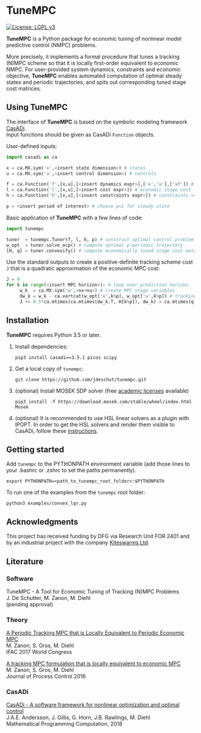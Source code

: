 # TuneMPC

[![License: LGPL v3](https://img.shields.io/badge/License-LGPL%20v3-blue.svg)](https://www.gnu.org/licenses/lgpl-3.0)

**TuneMPC** is a Python package for economic tuning of nonlinear model predictive control (NMPC) problems.

More precisely, it implements a formal procedure that tunes a tracking (N)MPC scheme so that it is locally first-order equivalent to economic NMPC.
For user-provided system dynamics, constraints and economic objective, **TuneMPC** enables automated computation of optimal steady states and periodic trajectories, and spits out corresponding tuned stage cost matrices.

## Using TuneMPC

The interface of **TuneMPC** is based on the symbolic modeling framework [CasADi](https://web.casadi.org/).  
Input functions should be given as CasADi `Function` objects.

User-defined inputs:

```python
import casadi as ca

x = ca.MX.sym('x',<insert state dimension>) # states
u = ca.MX.sym('u',<insert control dimension>) # controls

f = ca.Function('f',[x,u],[<insert dynamics expr>],['x','u'],['xf']) # discrete system dynamics
l = ca.Function('l',[x,u],[<insert cost expr>]) # economic stage cost
h = ca.Function('h',[x,u],[<insert constraints expr>]) # constraints >= 0

p = <insert period of interest> # choose p=1 for steady-state
```


Basic application of **TuneMPC** with a few lines of code:

```python
import tunempc

tuner  = tunempc.Tuner(f, l, h, p) # construct optimal control problem
w_opt  = tuner.solve_ocp() # compute optimal p-periodic trajectory
[H, q] = tuner.convexify() # compute economically tuned stage cost matrices
```

Use the standard outputs to create a positive-definite tracking scheme cost `J` that is a quadratic approximation of the economic MPC cost:

``` python
J = 0
for k in range(<insert MPC horizon>): # loop over prediction horizon
     w_k  = ca.MX.sym('w',<nx+nu>) # create MPC stage variables
     dw_k = w_k - ca.vertcat(w_opt['x',k%p], w_opt['u',k%p]) # tracking error
     J += 0.5*ca.mtimes(ca.mtimes(dw_k.T, H[k%p]), dw_k) + ca.mtimes(q[k%p], dw_k) # add stage cost
```



## Installation

**TuneMPC** requires Python 3.5 or later.

1.   Install dependencies:

     ```
     pip3 install casadi==3.5.1 picos scipy
     ```

2.   Get a local copy of `tunempc`:

     ```
     git clone https://github.com/jdeschut/tunempc.git
     ```

3. (optional) Install MOSEK SDP solver (free [academic licenses](https://www.mosek.com/products/academic-licenses/) available)

     ```
     pip3 install -f https://download.mosek.com/stable/wheel/index.html Mosek
     ```
4.   (optional) It is recommended to use HSL linear solvers as a plugin with IPOPT.
 In order to get the HSL solvers and render them visible to CasADi, follow these [instructions](https://github.com/casadi/casadi/wiki/Obtaining-HSL).

## Getting started

Add `tunempc` to the PYTHONPATH environment variable (add those lines to your .bashrc or .zshrc to set the paths permanently).

```
export PYTHONPATH=<path_to_tunempc_root_folder>:$PYTHONPATH
```

To run one of the examples from the `tunempc` root folder:

```
python3 examples/convex_lqr.py
```

## Acknowledgments

This project has received funding by DFG via Research Unit FOR 2401 and by an industrial project with the company [Kiteswarms Ltd](http://www.kiteswarms.com).

## Literature

### Software

TuneMPC - A Tool for Economic Tuning of Tracking (N)MPC Problems \
J. De Schutter, M. Zanon, M. Diehl \
(pending approval)

### Theory

[A Periodic Tracking MPC that is Locally Equivalent to Periodic Economic MPC](https://www.sciencedirect.com/science/article/pii/S2405896317328987) \
M. Zanon, S. Gros, M. Diehl \
IFAC 2017 World Congress

[A tracking MPC formulation that is locally equivalent to economic MPC](https://cdn.syscop.de/publications/Zanon2016.pdf) \
M. Zanon, S. Gros, M. Diehl \
Journal of Process Control 2016

### CasADi

[CasADi - A software framework for nonlinear optimization and optimal control](http://www.optimization-online.org/DB_FILE/2018/01/6420.pdf) \
J.A.E. Andersson, J. Gillis, G. Horn, J.B. Rawlings, M. Diehl \
Mathematical Programming Computation, 2018